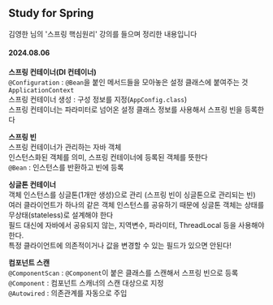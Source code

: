 ## Study for Spring

김영한 님의 '스프링 핵심원리' 강의를 들으며 정리한 내용입니다

#### 2024.08.06
**스프링 컨테이너(DI 컨테이너)**</br>
`@Configuration` : `@Bean`을 붙인 메서드들을 모아놓은 설정 클래스에 붙여주는 것</br>
`ApplicationContext`</br>
스프링 컨테이너 생성 : 구성 정보를 지정(`AppConfig.class`)</br>
스프링 컨테이너는 파라미터로 넘어온 설정 클래스 정보를 사용해서 스프링 빈을 등록한다</br>

**스프링 빈**</br>
스프링 컨테이너가 관리하는 자바 객체</br>
인스턴스화된 객체를 의미, 스프링 컨테이너에 등록된 객체를 뜻한다</br>
`@Bean` : 인스턴스를 반환하고 빈에 등록</br>

**싱글톤 컨테이너**</br>
객체 인스턴스를 싱글톤(1개만 생성)으로 관리 (스프링 빈이 싱글톤으로 관리되는 빈)</br>
여러 클라이언트가 하나의 같은 객체 인스턴스를 공유하기 때문에 싱글톤 객체는 상태를 무상태(stateless)로 설계해야 한다</br>
필드 대신에 자바에서 공유되지 않는, 지역변수, 파라미터, ThreadLocal 등을 사용해야 한다.</br>
특정 클라이언트에 의존적이거나 값을 변경할 수 있는 필드가 있으면 안된다!</br>

**컴포넌트 스캔**</br>
`@ComponentScan` : `@Component`이 붙은 클래스를 스캔해서 스프링 빈으로 등록</br>
`@Component` : 컴포넌트 스캐너의 스캔 대상으로 지정</br>
`@Autowired` : 의존관계를 자동으로 주입
